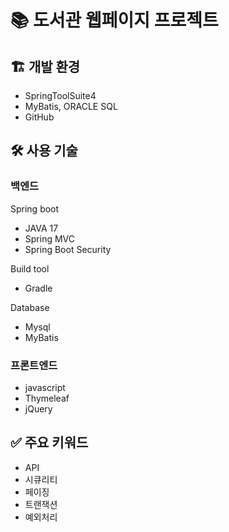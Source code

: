 # 📚 도서관 웹페이지 프로젝트
## 🏗 개발 환경
* SpringToolSuite4
* MyBatis, ORACLE SQL
* GitHub

## 🛠 사용 기술
### 백엔드
Spring boot
* JAVA 17
* Spring MVC
* Spring Boot Security

Build tool
* Gradle

Database
* Mysql
* MyBatis

### 프론트엔드
* javascript
* Thymeleaf
* jQuery

## ✅ 주요 키워드
* API
* 시큐리티
* 페이징
* 트랜잭션
* 예외처리
